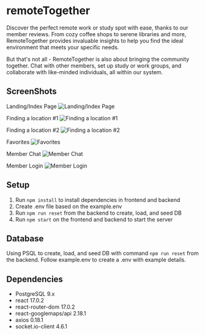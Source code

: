 # remoteTogether

Discover the perfect remote work or study spot with ease, thanks to our member reviews. From cozy coffee shops to serene libraries and more, RemoteTogether provides invaluable insights to help you find the ideal environment that meets your specific needs. 

But that's not all - RemoteTogether is also about bringing the community together. Chat with other members, set up study or work groups, and collaborate with like-minded individuals, all within our system.


## ScreenShots
Landing/Index Page
![Landing/Index Page](https://github.com/cniscoding/remoteTogether/blob/update/lintProject/frontend/src/docs/Landing.png)

Finding a location #1
![Finding a location #1](https://github.com/cniscoding/remoteTogether/blob/update/lintProject/frontend/src/docs/findaLocation1.png)

Finding a location #2
![Finding a location #2](https://github.com/cniscoding/remoteTogether/blob/update/lintProject/frontend/src/docs/findaLocaiton2.png)

Favorites
![Favorites](https://github.com/cniscoding/remoteTogether/blob/update/lintProject/frontend/src/docs/Favorite.png)

Member Chat
![Member Chat](https://github.com/cniscoding/remoteTogether/blob/update/lintProject/frontend/src/docs/Chat.png)

Member Login
![Member Login](https://github.com/cniscoding/remoteTogether/blob/update/lintProject/frontend/src/docs/login.png)

## Setup

1. Run `npm install` to install dependencies in frontend and backend
2. Create .env file based on the example.env
3. Run `npm run reset` from the backend to create, load, and seed DB
4. Run `npm start` on the frontend and backend to start the server

## Database

Using PSQL to create, load, and seed DB with command `npm run reset` from the backend. Follow example.env to create a .env with example details.

## Dependencies

- PostgreSQL 9.x
- react 17.0.2
- react-router-dom 17.0.2
- react-googlemaps/api 2.18.1
- axios 0.18.1
- socket.io-client 4.6.1

